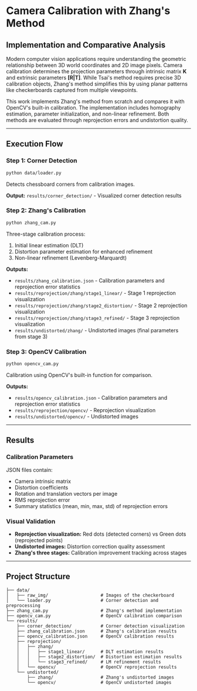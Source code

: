 # Camera Calibration with Zhang's Method
## Implementation and Comparative Analysis

Modern computer vision applications require understanding the geometric relationship between 3D world coordinates and 2D image pixels. Camera calibration determines the projection parameters through intrinsic matrix **K** and extrinsic parameters **[R|T]**. While Tsai's method requires precise 3D calibration objects, Zhang's method simplifies this by using planar patterns like checkerboards captured from multiple viewpoints.

This work implements Zhang's method from scratch and compares it with OpenCV's built-in calibration. The implementation includes homography estimation, parameter initialization, and non-linear refinement. Both methods are evaluated through reprojection errors and undistortion quality.

---

## Execution Flow

### Step 1: Corner Detection
```bash
python data/loader.py
```
Detects chessboard corners from calibration images.

**Output:** `results/corner_detection/` - Visualized corner detection results

### Step 2: Zhang's Calibration
```bash
python zhang_cam.py
```
Three-stage calibration process:
1. Initial linear estimation (DLT)
2. Distortion parameter estimation for enhanced refinement
3. Non-linear refinement (Levenberg-Marquardt)

**Outputs:**
- `results/zhang_calibration.json` - Calibration parameters and reprojection error statistics
- `results/reprojection/zhang/stage1_linear/` - Stage 1 reprojection visualization
- `results/reprojection/zhang/stage2_distortion/` - Stage 2 reprojection visualization
- `results/reprojection/zhang/stage3_refined/` - Stage 3 reprojection visualization
- `results/undistorted/zhang/` - Undistorted images (final parameters from stage 3)

### Step 3: OpenCV Calibration
```bash
python opencv_cam.py
```
Calibration using OpenCV's built-in function for comparison.

**Outputs:**
- `results/opencv_calibration.json` - Calibration parameters and reprojection error statistics
- `results/reprojection/opencv/` - Reprojection visualization
- `results/undistorted/opencv/` - Undistorted images

---

## Results

### Calibration Parameters
JSON files contain:
- Camera intrinsic matrix
- Distortion coefficients
- Rotation and translation vectors per image
- RMS reprojection error
- Summary statistics (mean, min, max, std) of reprojection errors

### Visual Validation
- **Reprojection visualization:** Red dots (detected corners) vs Green dots (reprojected points)
- **Undistorted images:** Distortion correction quality assessment
- **Zhang's three stages:** Calibration improvement tracking across stages

---

## Project Structure
```
├── data/
│   ├── raw_img/                    # Images of the checkerboard
│   └── loader.py                   # Corner detection and preprocessing
├── zhang_cam.py                    # Zhang's method implementation
├── opencv_cam.py                   # OpenCV calibration comparison
└── results/
    ├── corner_detection/           # Corner detection visualization
    ├── zhang_calibration.json      # Zhang's calibration results
    ├── opencv_calibration.json     # OpenCV calibration results
    ├── reprojection/
    │   ├── zhang/
    │   │   ├── stage1_linear/      # DLT estimation results
    │   │   ├── stage2_distortion/  # Distortion estimation results
    │   │   └── stage3_refined/     # LM refinement results
    │   └── opencv/                 # OpenCV reprojection results
    └── undistorted/
        ├── zhang/                  # Zhang's undistorted images
        └── opencv/                 # OpenCV undistorted images
```